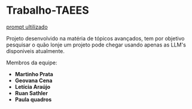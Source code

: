 # Trabalho-TAEES

<a href="https://docs.google.com/document/d/1KvMOqD5xNRl-wYGkX_GuYIs3vaQDXqkV94D14dZMAr4/edit" target="_blank">prompt ultilizado</a>

Projeto desenvolvido na matéria de tópicos avançados, tem por objetivo pesquisar o quão lonje um projeto pode chegar usando apenas as LLM's disponiveis atualmente.

Membros da equipe:

- **Martinho Prata**
- **Geovana Cena**
- **Letícia Araújo**
- **Ruan Sathler**
- **Paula quadros**

